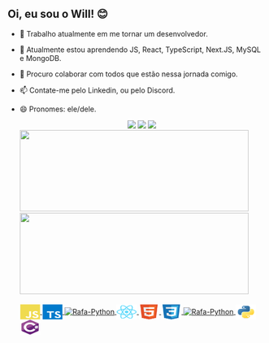 ## Oi, eu sou o Will! 😊
- 🔭 Trabalho atualmente em me tornar um desenvolvedor.
- 🌱 Atualmente estou aprendendo JS, React, TypeScript, Next.JS, MySQL e MongoDB.
- 👯 Procuro colaborar com todos que estão nessa jornada comigo.
- 📫 Contate-me pelo Linkedin, ou pelo Discord.
- 😄 Pronomes: ele/dele.
 
   <div align="center" style="display: inline_block">
  <a href="https://www.instagram.com/willacelucena/" target="_blank"><img src="https://img.shields.io/badge/-Instagram-%23E4405F?style=for-the-badge&logo=instagram&logoColor=white" target="_blank"></a>
 	<a href="https://discord.gg/updaz8H9" target="_blank"><img src="https://img.shields.io/badge/Discord-7289DA?style=for-the-badge&logo=discord&logoColor=white" target="_blank"></a> 
  <a href="https://www.linkedin.com/in/willace-arandas-1a083a215/" target="_blank"><img src="https://img.shields.io/badge/-LinkedIn-%230077B5?style=for-the-badge&logo=linkedin&logoColor=white" target="_blank"></a> 
     </div>
     
  <div align="left" style="display: inline_block">
  <a href="https://github.com/willacearandas">
  <img height="160em" width="450"  src="https://github-readme-stats.vercel.app/api?username=willacearandas&show_icons=true&theme=midnight-purple&include_all_commits=true&count_private=true"/>
  <img height="160em" width="450"  src="https://github-readme-stats.vercel.app/api/top-langs/?username=willacearandas&layout=compact&langs_count=7&theme=midnight-purple"/>
  </div>
  <div align="center" style="display: inline"><br>
  <img align="center" alt="Rafa-Js" height="30" width="40" src="https://raw.githubusercontent.com/devicons/devicon/master/icons/javascript/javascript-plain.svg">
  <img align="center" alt="Rafa-Ts" height="30" width="40" src="https://raw.githubusercontent.com/devicons/devicon/master/icons/typescript/typescript-plain.svg">
  <img align="center" alt="Rafa-Python" height="30" width="40" img src="https://cdn.jsdelivr.net/gh/devicons/devicon/icons/nextjs/nextjs-original.svg" />
  <img align="center" alt="Rafa-React" height="30" width="40" src="https://raw.githubusercontent.com/devicons/devicon/master/icons/react/react-original.svg">
  <img align="center" alt="Rafa-HTML" height="30" width="40" src="https://raw.githubusercontent.com/devicons/devicon/master/icons/html5/html5-original.svg">
  <img align="center" alt="Rafa-CSS" height="30" width="40" src="https://raw.githubusercontent.com/devicons/devicon/master/icons/css3/css3-original.svg">
  <img align="center" alt="Rafa-Python" height="55" width="65" img src="https://cdn.jsdelivr.net/gh/devicons/devicon/icons/php/php-original.svg" />
  <img align="center" alt="Rafa-Python" height="30" width="40" src="https://raw.githubusercontent.com/devicons/devicon/master/icons/python/python-original.svg">
  <img align="center" alt="Rafa-Csharp" height="30" width="40" src="https://raw.githubusercontent.com/devicons/devicon/master/icons/csharp/csharp-original.svg">
 </div>
   


